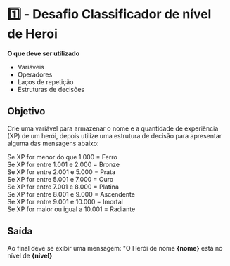 # 1️⃣ - Desafio Classificador de nível de Heroi
**O que deve ser utilizado**

- Variáveis
- Operadores
- Laços de repetição
- Estruturas de decisões

## Objetivo

Crie uma variável para armazenar o nome e a quantidade de experiência (XP) de um herói, depois utilize uma estrutura de decisão para apresentar alguma das mensagens abaixo:

Se XP for menor do que 1.000 = Ferro \
Se XP for entre 1.001 e 2.000 = Bronze \
Se XP for entre 2.001 e 5.000 = Prata \
Se XP for entre 5.001 e 7.000 = Ouro \
Se XP for entre 7.001 e 8.000 = Platina \
Se XP for entre 8.001 e 9.000 = Ascendente \
Se XP for entre 9.001 e 10.000 = Imortal \
Se XP for maior ou igual a 10.001 = Radiante

## Saída

Ao final deve se exibir uma mensagem:
"O Herói de nome **{nome}** está no nível de **{nível}**
